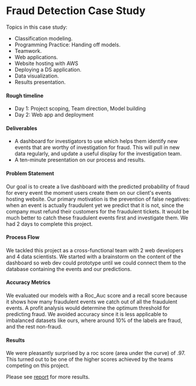 # Fraud Detection Case Study

Topics in this case study:
* Classification modeling.
* Programming Practice: Handing off models. 
* Teamwork.
* Web applications.
* Website hosting with AWS
* Deploying a DS application.
* Data visualization.
* Results presentation.

#### Rough timeline 

* Day 1: Project scoping, Team direction, Model building
* Day 2: Web app and deployment

#### Deliverables

* A dashboard for investigators to use which helps them identify new events that are worthy of investigation for fraud.  This will pull in new data regularly, and update a useful display for the investigation team.  
* A ten-minute presentation on our process and results. 

#### Problem Statement

Our goal is to create a live dashboard with the predicted probability of fraud for every event the moment users create them on our client's events hosting website. Our primary motivation is the prevention of false negatives: when an event is actually fraudulent yet we predict that it is not, since the company must refund their customers for the fraudulent tickets. It would be much better to catch these fraudulent events first and investigate them. We had 2 days to complete this project.

#### Process Flow
We tackled this project as a cross-functional team with 2 web developers and 4 data scientists. We started with a brainstorm on the content of the dashboard so web dev could prototype until we could connect them to the database containing the events and our predictions. 

#### Accuracy Metrics
We evaluated our models with a Roc_Auc score and a recall score because it shows how many fraudulent events we catch out of all the fraudulent events. A profit analysis would determine the optimum threshold for predicting fraud. We avoided accuracy since it is less applicable to imbalanced datasets like ours, where around 10% of the labels are fraud, and the rest non-fraud. 

#### Results
We were pleasantly surprised by a roc score (area under the curve) of .97. This turned out to be one of the higher scores achieved by the teams competing on this project.

Please see [report](report.md) for more results.
